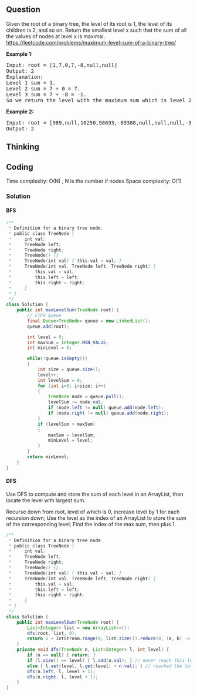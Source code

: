 ## Question
Given the root of a binary tree, the level of its root is 1, the level of its children is 2, and so on.
Return the smallest level x such that the sum of all the values of nodes at level x is maximal.
https://leetcode.com/problems/maximum-level-sum-of-a-binary-tree/

**Example 1:**
<pre>
Input: root = [1,7,0,7,-8,null,null]
Output: 2
Explanation: 
Level 1 sum = 1.
Level 2 sum = 7 + 0 = 7.
Level 3 sum = 7 + -8 = -1.
So we return the level with the maximum sum which is level 2.
</pre>

**Example 2:**
<pre>
Input: root = [989,null,10250,98693,-89388,null,null,null,-32127]
Output: 2
</pre>


## Thinking


## Coding
Time complexity: O(N) , N is the number if nodes
Space complexity: O(1)

### Solution

#### BFS

```java
/**
 * Definition for a binary tree node.
 * public class TreeNode {
 *     int val;
 *     TreeNode left;
 *     TreeNode right;
 *     TreeNode() {}
 *     TreeNode(int val) { this.val = val; }
 *     TreeNode(int val, TreeNode left, TreeNode right) {
 *         this.val = val;
 *         this.left = left;
 *         this.right = right;
 *     }
 * }
 */
class Solution {
    public int maxLevelSum(TreeNode root) {
        // FIFO queue
        final Queue<TreeNode> queue = new LinkedList();
        queue.add(root);

        int level = 0;
        int maxSum = Integer.MIN_VALUE;
        int minLevel = 0;

        while(!queue.isEmpty())
        {
            int size = queue.size();
            level++;
            int levelSum = 0;
            for (int i=0; i<size; i++)
            {
                TreeNode node = queue.poll();
                levelSum += node.val;
                if (node.left != null) queue.add(node.left);
                if (node.right != null) queue.add(node.right);
            }
            if (levelSum > maxSum)
            {
                maxSum = levelSum;
                minLevel = level;
            }
        }
        return minLevel;
    }
}
```

#### DFS

Use DFS to compute and store the sum of each level in an ArrayList, then locate the level with largest sum.

Recurse down from root, level of which is 0, increase level by 1 for each recursion down;
Use the level as the index of an ArrayList to store the sum of the corresponding level;
Find the index of the max sum, then plus 1.

```java
/**
 * Definition for a binary tree node.
 * public class TreeNode {
 *     int val;
 *     TreeNode left;
 *     TreeNode right;
 *     TreeNode() {}
 *     TreeNode(int val) { this.val = val; }
 *     TreeNode(int val, TreeNode left, TreeNode right) {
 *         this.val = val;
 *         this.left = left;
 *         this.right = right;
 *     }
 * }
 */
class Solution {
    public int maxLevelSum(TreeNode root) {
        List<Integer> list = new ArrayList<>();
        dfs(root, list, 0);
        return 1 + IntStream.range(0, list.size()).reduce(0, (a, b) -> list.get(a) < list.get(b) ? b : a);
    }
    private void dfs(TreeNode n, List<Integer> l, int level) {
        if (n == null) { return; }
        if (l.size() == level) { l.add(n.val); } // never reach this level before, add first value.
        else { l.set(level, l.get(level) + n.val); } // reached the level before, accumulate current value to old value.
        dfs(n.left, l, level + 1);
        dfs(n.right, l, level + 1);
    }
}
```
